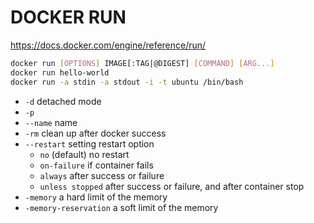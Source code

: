 # DOCKER RUN #
https://docs.docker.com/engine/reference/run/
```bash
docker run [OPTIONS] IMAGE[:TAG|@DIGEST] [COMMAND] [ARG...]
docker run hello-world
docker run -a stdin -a stdout -i -t ubuntu /bin/bash
```

* ```-d``` detached mode  
* ```-p``` <host-port><container-port>  
* ```--name``` name  
* ```-rm``` clean up after docker success  
* ```--restart``` setting restart option
    * ```no``` (default) no restart 
    * ```on-failure``` if container fails
    * ```always``` after success or failure
    * ```unless stopped``` after success or failure, and after container stop
* ```-memory``` a hard limit of the memory
* ```-memory-reservation``` a soft limit of the memory 


